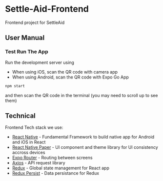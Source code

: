 # Settle-Aid-Frontend
Frontend project for SettleAid
## User Manual
### Test Run The App
Run the development server using
* When using iOS, scan the QR code with camera app
* When using Android, scan the QR code with Expo Go App
```bash
npm start
```
and then scan the QR code in the terminal (you may need to scroll up to see them)
## Technical
Frontend Tech stack we use:
* [React Native](https://reactnative.dev/) - Fundamental Framework to build native app for Android and iOS in React
* [React Native Paper](https://reactnativepaper.com/) - UI component and theme library for UI consistency accross devices
* [Expo Router](https://docs.expo.dev/routing/introduction/) - Routing between screens
* [Axios](https://axios-http.com/docs/intro) - API request library
* [Redux](https://redux.js.org/) - Global state management for React app
* [Redux Persist](https://github.com/rt2zz/redux-persist) - Data persistance for Redux